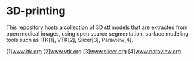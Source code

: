 3D-printing
===========

This repository hosts a collection of 3D stl models that are extracted
from open medical images, using open source segmentation, surface modeling
tools such as ITK[1], VTK[2], Slicer[3], Paraview[4].


[1]www.itk.org
[2]www.vtk.org
[3]www.slicer.org
[4]www.paraview.org
